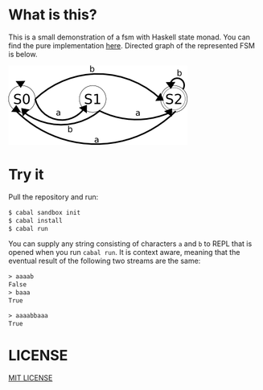 # What is this?
This is a small demonstration of a fsm with Haskell state monad. You can find the pure implementation [here](http://daniel-levin.github.io/2015/01/19/primitive-state-machine-in-haskell.html). Directed graph of the represented FSM is below.

![FSM Directed Graph](https://github.com/yigitozkavci/fsm-with-monad/blob/master/assets/fsm.png)

# Try it
Pull the repository and run:
```
$ cabal sandbox init
$ cabal install
$ cabal run
```
You can supply any string consisting of characters `a` and `b` to REPL that is opened when you run `cabal run`. It is context aware, meaning that the eventual result of the following two streams are the same:
```
> aaaab
False
> baaa
True
```
```
> aaaabbaaa
True
```

# LICENSE
[MIT LICENSE](https://github.com/yigitozkavci/fsm-with-monad/blob/master/LICENSE)
